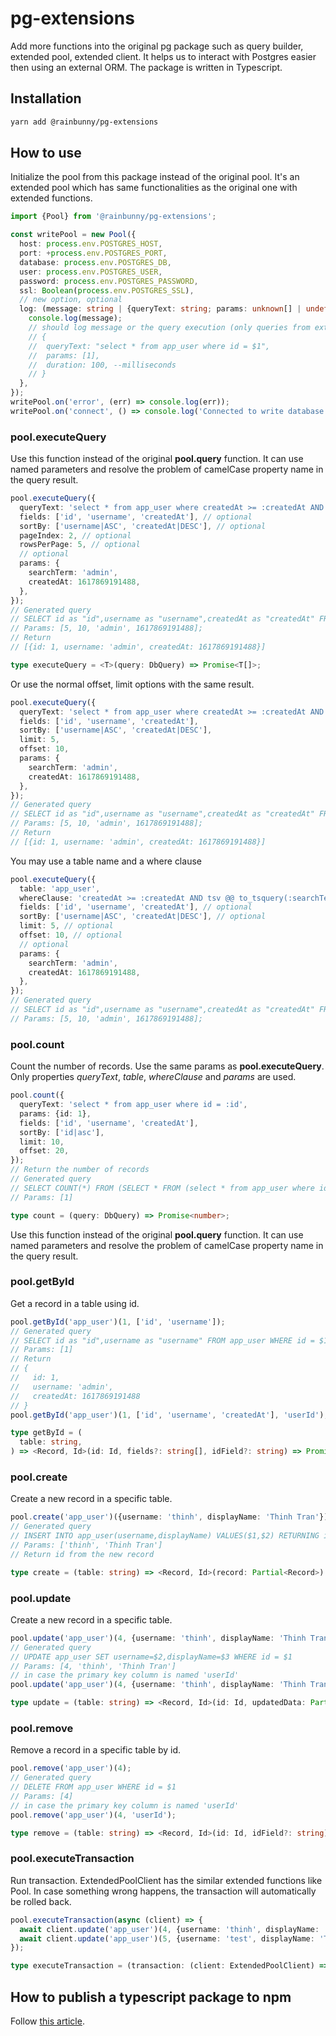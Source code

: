 # pg-extensions

Add more functions into the original pg package such as query builder, extended pool, extended client. It helps us to interact with Postgres easier then using an external ORM. The package is written in Typescript.

## Installation

```bash
yarn add @rainbunny/pg-extensions
```

## How to use

Initialize the pool from this package instead of the original pool. It's an extended pool which has same functionalities as the original one with extended functions.

```typescript
import {Pool} from '@rainbunny/pg-extensions';

const writePool = new Pool({
  host: process.env.POSTGRES_HOST,
  port: +process.env.POSTGRES_PORT,
  database: process.env.POSTGRES_DB,
  user: process.env.POSTGRES_USER,
  password: process.env.POSTGRES_PASSWORD,
  ssl: Boolean(process.env.POSTGRES_SSL),
  // new option, optional
  log: (message: string | {queryText: string; params: unknown[] | undefined; duration: number}) => {
    console.log(message);
    // should log message or the query execution (only queries from extended functions are logged):
    // {
    //  queryText: "select * from app_user where id = $1",
    //  params: [1],
    //  duration: 100, --milliseconds
    // }
  },
});
writePool.on('error', (err) => console.log(err));
writePool.on('connect', () => console.log('Connected to write database'));
```

### pool.executeQuery

Use this function instead of the original **pool.query** function. It can use named parameters and resolve the problem of camelCase property name in the query result.

```typescript
pool.executeQuery({
  queryText: 'select * from app_user where createdAt >= :createdAt AND tsv @@ to_tsquery(:searchTerm)',
  fields: ['id', 'username', 'createdAt'], // optional
  sortBy: ['username|ASC', 'createdAt|DESC'], // optional
  pageIndex: 2, // optional
  rowsPerPage: 5, // optional
  // optional
  params: {
    searchTerm: 'admin',
    createdAt: 1617869191488,
  },
});
// Generated query
// SELECT id as "id",username as "username",createdAt as "createdAt" FROM (select * from app_user where createdAt >= $4 AND tsv @@ to_tsquery($3)) AS T ORDER BY username ASC, createdAt DESC LIMIT $1 OFFSET $2
// Params: [5, 10, 'admin', 1617869191488];
// Return
// [{id: 1, username: 'admin', createdAt: 1617869191488}]

type executeQuery = <T>(query: DbQuery) => Promise<T[]>;
```

Or use the normal offset, limit options with the same result.

```typescript
pool.executeQuery({
  queryText: 'select * from app_user where createdAt >= :createdAt AND tsv @@ to_tsquery(:searchTerm)',
  fields: ['id', 'username', 'createdAt'],
  sortBy: ['username|ASC', 'createdAt|DESC'],
  limit: 5,
  offset: 10,
  params: {
    searchTerm: 'admin',
    createdAt: 1617869191488,
  },
});
// Generated query
// SELECT id as "id",username as "username",createdAt as "createdAt" FROM (select * from app_user where createdAt >= $4 AND tsv @@ to_tsquery($3)) AS T ORDER BY username ASC, createdAt DESC LIMIT $1 OFFSET $2
// Params: [5, 10, 'admin', 1617869191488];
// Return
// [{id: 1, username: 'admin', createdAt: 1617869191488}]
```

You may use a table name and a where clause

```typescript
pool.executeQuery({
  table: 'app_user',
  whereClause: 'createdAt >= :createdAt AND tsv @@ to_tsquery(:searchTerm)', // optional
  fields: ['id', 'username', 'createdAt'], // optional
  sortBy: ['username|ASC', 'createdAt|DESC'], // optional
  limit: 5, // optional
  offset: 10, // optional
  // optional
  params: {
    searchTerm: 'admin',
    createdAt: 1617869191488,
  },
});
// Generated query
// SELECT id as "id",username as "username",createdAt as "createdAt" FROM app_user WHERE createdAt >= $4 AND tsv @@ to_tsquery($3) ORDER BY username ASC, createdAt DESC LIMIT $1 OFFSET $2
// Params: [5, 10, 'admin', 1617869191488];
```

### pool.count

Count the number of records. Use the same params as **pool.executeQuery**. Only properties _queryText_, _table_, _whereClause_ and _params_ are used.

```typescript
pool.count({
  queryText: 'select * from app_user where id = :id',
  params: {id: 1},
  fields: ['id', 'username', 'createdAt'],
  sortBy: ['id|asc'],
  limit: 10,
  offset: 20,
});
// Return the number of records
// Generated query
// SELECT COUNT(*) FROM (SELECT * FROM (select * from app_user where id = $1) AS T) AS T
// Params: [1]

type count = (query: DbQuery) => Promise<number>;
```

Use this function instead of the original **pool.query** function. It can use named parameters and resolve the problem of camelCase property name in the query result.

### pool.getById

Get a record in a table using id.

```typescript
pool.getById('app_user')(1, ['id', 'username']);
// Generated query
// SELECT id as "id",username as "username" FROM app_user WHERE id = $1
// Params: [1]
// Return
// {
//   id: 1,
//   username: 'admin',
//   createdAt: 1617869191488
// }
pool.getById('app_user')(1, ['id', 'username', 'createdAt'], 'userId'); // in case the primary key column is named 'userId'

type getById = (
  table: string,
) => <Record, Id>(id: Id, fields?: string[], idField?: string) => Promise<Record | undefined>;
```

### pool.create

Create a new record in a specific table.

```typescript
pool.create('app_user')({username: 'thinh', displayName: 'Thinh Tran'});
// Generated query
// INSERT INTO app_user(username,displayName) VALUES($1,$2) RETURNING id
// Params: ['thinh', 'Thinh Tran']
// Return id from the new record

type create = (table: string) => <Record, Id>(record: Partial<Record>) => Promise<Id>;
```

### pool.update

Create a new record in a specific table.

```typescript
pool.update('app_user')(4, {username: 'thinh', displayName: 'Thinh Tran'});
// Generated query
// UPDATE app_user SET username=$2,displayName=$3 WHERE id = $1
// Params: [4, 'thinh', 'Thinh Tran']
// in case the primary key column is named 'userId'
pool.update('app_user')(4, {username: 'thinh', displayName: 'Thinh Tran'}, 'userId');

type update = (table: string) => <Record, Id>(id: Id, updatedData: Partial<Record>, idField?: string) => Promise<void>;
```

### pool.remove

Remove a record in a specific table by id.

```typescript
pool.remove('app_user')(4);
// Generated query
// DELETE FROM app_user WHERE id = $1
// Params: [4]
// in case the primary key column is named 'userId'
pool.remove('app_user')(4, 'userId');

type remove = (table: string) => <Record, Id>(id: Id, idField?: string) => Promise<void>;
```

### pool.executeTransaction

Run transaction. ExtendedPoolClient has the similar extended functions like Pool. In case something wrong happens, the transaction will automatically be rolled back.

```typescript
pool.executeTransaction(async (client) => {
  await client.update('app_user')(4, {username: 'thinh', displayName: 'Thinh Tran'});
  await client.update('app_user')(5, {username: 'test', displayName: 'Test'});
});

type executeTransaction = (transaction: (client: ExtendedPoolClient) => Promise<void>) => Promise<void>;
```

## How to publish a typescript package to npm

Follow [this article](https://itnext.io/step-by-step-building-and-publishing-an-npm-typescript-package-44fe7164964c).
